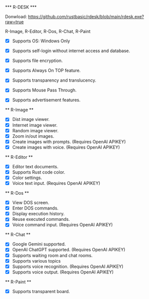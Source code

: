 *** R-DESK ***

Donwload: https://github.com/rustbasic/rdesk/blob/main/rdesk.exe?raw=true

R-Image, R-Editor, R-Dos, R-Chat, R-Paint

* [x] Supports OS: Windows Only

* [x] Supports self-login without internet access and database.
* [x] Supports file encryption.
* [x] Supports Always On TOP feature.
* [x] Supports transparency and translucency.
* [x] Supports Mouse Pass Through.
* [x] Supports advertisement features.

** R-Image **

* [x] Dist image viewer.
* [x] Internet image viewer.
* [x] Random image viewer.
* [x] Zoom in/out images.
* [x] Create images with prompts. (Requires OpenAI APIKEY)
* [x] Create images with voice. (Requires OpenAI APIKEY)

** R-Editor **

* [x] Editor text documents.
* [x] Supports Rust code color.
* [x] Color settings.
* [x] Voice text input. (Requires OpenAI APIKEY)

** R-Dos **

* [x] View DOS screen.
* [x] Enter DOS commands.
* [x] Display execution history.
* [x] Reuse executed commands.
* [x] Voice command input. (Requires OpenAI APIKEY)

** R-Chat **

* [x] Google Gemini supported.
* [x] OpenAI ChatGPT supported. (Requires OpenAI APIKEY)
* [x] Supports waiting room and chat rooms.
* [x] Supports various topics
* [x] Supports voice recognition. (Requires OpenAI APIKEY)
* [x] Supports voice output. (Requires OpenAI APIKEY)

** R-Paint **

* [x] Supports transparent board.
